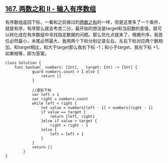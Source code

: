 ## [167. 两数之和 II - 输入有序数组](https://leetcode-cn.com/problems/two-sum-ii-input-array-is-sorted/)
有序数组返回下标，一看和之前做过的[两数之和](https://leetcode-cn.com/problems/two-sum/)的一样，但是这里多了一个条件，就是有序，有序那么就会考虑二分，最开始的想法是target和当前数的差值，就可以转化成在有序数组中寻找指定数据的问题。那么优化点就来了，根据升序，我首位必然最小，末尾必然最大，我用两个下标分别记录左右，左右下标对应两个数相加，和target相比，和大于target那么我右下标 -1；和小于target，我左下标 +1，如果相等，即为答案。

```
class Solution {
    func twoSum(_ numbers: [Int], _ target: Int) -> [Int] {
            guard numbers.count > 1 else {
                return []
            }
            
            //虚拟下标
            var left = 1
            var right = numbers.count
            while left < right {
                let value = numbers[left - 1] + numbers[right - 1]
                if value == target {
                    return [left, right]
                }else if value > target {
                    right = right - 1
                }else {
                    left = left + 1
                }
            }
            return []
        }
}

```